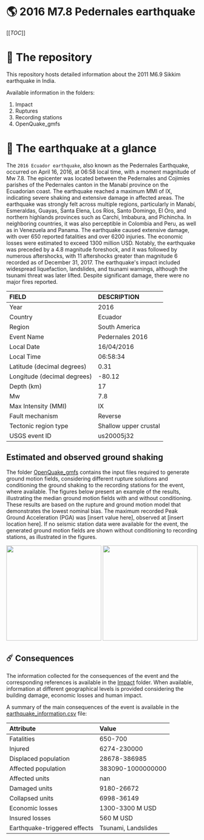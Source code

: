 # 🌎 2016 M7.8 Pedernales earthquake
[[_TOC_]]

# 📂 The repository

This repository hosts detailed information about the 2011 M6.9 Sikkim earthquake in India.

Available information in the folders:

1. Impact
2. Ruptures
3. Recording stations
4. OpenQuake_gmfs


# 🚀 The earthquake at a glance 

The `2016 Ecuador earthquake`, also known as the Pedernales Earthquake, occurred on April 16, 2016, at 06:58 local time, with a moment magnitude of Mw 7.8. The epicenter was located between the Pedernales and Cojimíes parishes of the Pedernales canton in the Manabí province on the Ecuadorian coast. The earthquake reached a maximum MMI of IX, indicating severe shaking and extensive damage in affected areas. The earthquake was strongly felt across multiple regions, particularly in Manabí, Esmeraldas, Guayas, Santa Elena, Los Ríos, Santo Domingo, El Oro, and northern highlands provinces such as Carchi, Imbabura, and Pichincha. In neighboring countries, it was also perceptible in Colombia and Peru, as well as in Venezuela and Panama. The earthquake caused extensive damage, with over 650 reported fatalities and over 6200 injuries. The economic losses were estimated to exceed 1300 million USD. Notably, the earthquake was preceded by a 4.8 magnitude foreshock, and it was followed by numerous aftershocks, with 11 aftershocks greater than magnitude 6 recorded as of December 31, 2017. The earthquake's impact included widespread liquefaction, landslides, and tsunami warnings, although the tsunami threat was later lifted. Despite significant damage, there were no major fires reported.

| FIELD | DESCRIPTION |
|:-------|:-------------|
| Year | 2016 |
| Country | Ecuador |
| Region | South America |
| Event Name | Pedernales 2016 |
| Local Date | 16/04/2016 |
| Local Time | 06:58:34 |
| Latitude (decimal degrees) | 0.31 |
| Longitude (decimal degrees) | -80.12 |
| Depth (km) | 17 |
| Mw | 7.8 |
| Max Intensity (MMI) | IX |
| Fault mechanism | Reverse |
| Tectonic region type | Shallow upper crustal |
| USGS event ID | us20005j32 |

## Estimated and observed ground shaking

The folder [OpenQuake_gmfs](./OpenQuake_gmfs/) contains the input files required to generate ground motion fields, considering different rupture solutions and conditioning the ground shaking to the recording stations for the event, where available. The figures below present an example of the results, illustrating the median ground motion fields with and without conditioning. These results are based on the rupture and ground motion model that demonstrates the lowest nominal bias. The maximum recorded Peak Ground Acceleration (PGA) was [insert value here], observed at [insert location here]. If no seismic station data were available for the event, the generated ground motion fields are shown without conditioning to recording stations, as illustrated in the figures.

<img src="./4_OpenQuake_gmfs/median_gmf_stations_none.png" height="250">
<img src="./4_OpenQuake_gmfs/median_gmf_stations_seismic.png" height="250">

## ☄️ Consequences

The information collected for the consequences of the event and the corresponding references is available in the [Impact](./Impact) folder. When available, information at different geographical levels is provided considering the building damage, economic losses and human impact.

A summary of the main consequences of the event is available in the [earthquake_information.csv](./earthquake_information.csv) file:

| Attribute | Value |
|:-------|:-------------|
| Fatalities | 650-700  |
| Injured | 6274-230000 |
| Displaced population | 28678-386985 |
| Affected population | 383090-1000000000 |
| Affected units | nan |
| Damaged units | 9180-26672  |
| Collapsed units | 6998-36149  |
| Economic losses | 1300-3300 M USD |
| Insured losses | 560 M USD |
| Earthquake-triggered effects | Tsunami, Landslides |